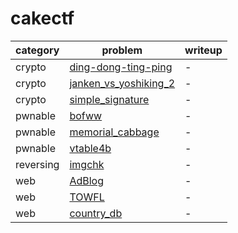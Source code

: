# cakectf

category | problem | writeup
--- | --- | ---
crypto | [ding-dong-ting-ping](crypto/ding-dong-ting-ping) | -
crypto | [janken_vs_yoshiking_2](crypto/janken_vs_yoshiking_2) | -
crypto | [simple_signature](crypto/simple_signature) | -
pwnable | [bofww](pwnable/bofww) | -
pwnable | [memorial_cabbage](pwnable/memorial_cabbage) | -
pwnable | [vtable4b](pwnable/vtable4b) | -
reversing | [imgchk](reversing/imgchk) | -
web | [AdBlog](web/AdBlog) | -
web | [TOWFL](web/TOWFL) | -
web | [country_db](web/country_db) | -
